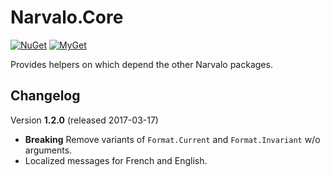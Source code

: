 Narvalo.Core
============

[![NuGet](https://img.shields.io/nuget/v/Narvalo.Core.svg)](https://www.nuget.org/packages/Narvalo.Core/)
[![MyGet](https://img.shields.io/myget/narvalo-edge/v/Narvalo.Core.EDGE.svg)](https://www.myget.org/feed/narvalo-edge/package/nuget/Narvalo.Core.EDGE)

Provides helpers on which depend the other Narvalo packages.

Changelog
---------

Version **1.2.0** (released 2017-03-17)
- **Breaking** Remove variants of `Format.Current` and `Format.Invariant` w/o arguments.
- Localized messages for French and English.